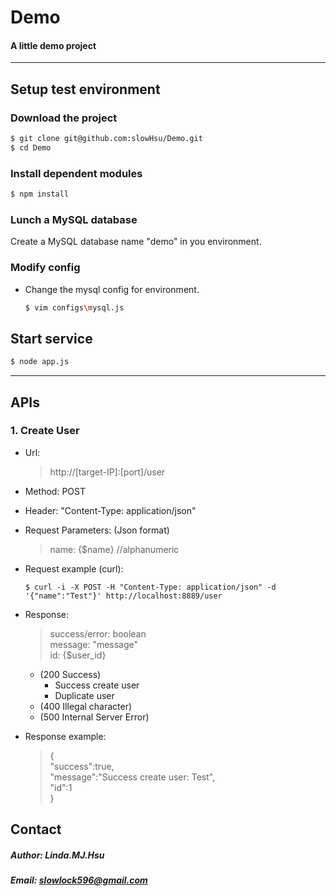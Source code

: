 # Demo

#### A little demo project
---
## Setup test environment

### Download the project
```bash
$ git clone git@github.com:slowHsu/Demo.git
$ cd Demo
```
### Install dependent modules
```bash
$ npm install
```
### Lunch a MySQL database ###
  Create a MySQL database name "demo" in you environment.

### Modify config ###
 - Change the mysql config for environment.  
    ```bash
    $ vim configs\mysql.js
    ```

## Start service
```bash
$ node app.js
```
---
## APIs

### 1. Create User
- Url:
    > http://[target-IP]:[port]/user
- Method: POST
- Header: "Content-Type: application/json"
- Request Parameters: (Json format) 
    >    name: {$name} //alphanumeric  

- Request example (curl):
    ```
    $ curl -i -X POST -H "Content-Type: application/json" -d '{"name":"Test"}' http://localhost:8889/user
    ```
- Response:
    > success/error: boolean  
    > message: "message"  
    > id: {$user_id}  

    - (200 Success)  
        - Success create user  
        - Duplicate user
    - (400 Illegal character)
    - (500 Internal Server Error)
- Response example:
    > {  
    >    "success":true,  
    >    "message":"Success create user: Test",  
    >    "id":1  
    > }


## Contact
##### Author: Linda.MJ.Hsu
##### Email: slowlock596@gmail.com